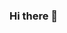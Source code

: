 ### Hi there 👋

<!--
**2600hzphrek/2600hzphrek** is a ✨ _special_ ✨ repository because its `README.md` (this file) appears on your GitHub profile.

Here are some ideas to get you started:

- 🔭 I’m currently working on ... creating web page
- 🌱 I’m currently learning ...
- 👯 I’m looking to collaborate on ...
- 🤔 I’m looking for help with ... Creating a simple but fun and interactive web page.
- 💬 Ask me about ...
- 📫 How to reach me: griffiths.jonathan@student.greenriver.edu
- 😄 Pronouns: Mr.
- ⚡ Fun fact: ... Currently in process of getting Private Pilots License
-->
